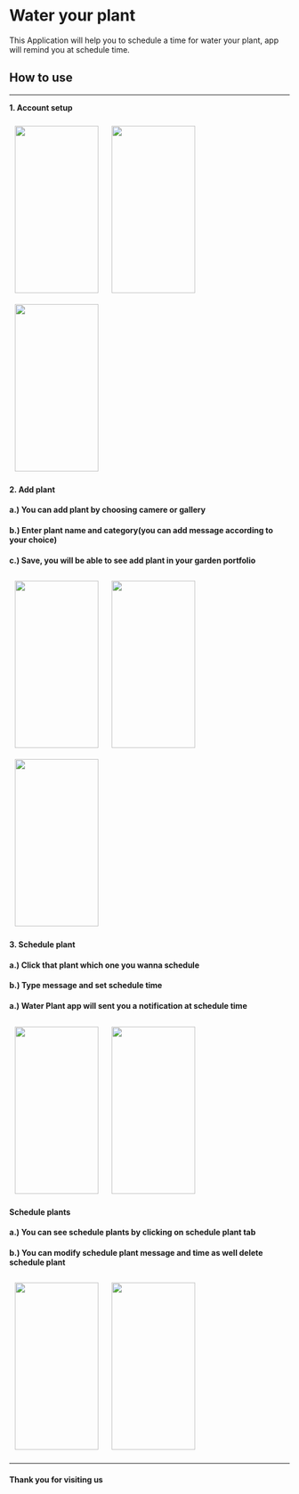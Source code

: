 # **Water your plant**

This Application will help you to schedule a time for water your plant, app will remind you at schedule time.

## **How to use**

---

**1. Account setup**

<div class="row">
    <img src="https://user-images.githubusercontent.com/46816394/208217922-dcb3e0e9-333a-42e3-890a-e4b2c3a3f98d.jpg" style="padding:10px" height="300" width="150">
    <img src="https://user-images.githubusercontent.com/46816394/208217937-5eda4b69-7ae4-4e2d-b6db-c626be648a0a.jpg" style="padding:10px" height="300" width="150">
    <img src="https://user-images.githubusercontent.com/46816394/208217929-371001e2-c97c-4eb3-9865-e01adbb19c2f.jpg" style="padding:10px" height="300" width="150">
</div>

**2. Add plant**

#### a.) You can add plant by choosing camere or gallery

#### b.) Enter plant name and category(you can add message according to your choice)

#### c.) Save, you will be able to see add plant in your garden portfolio

<div class="row">
  <img src="https://user-images.githubusercontent.com/46816394/208218005-1d71efcd-6021-4d2f-a55c-7bb931d698df.jpg" style="padding:10px" height="300" width="150">
  <img src="https://user-images.githubusercontent.com/46816394/208218221-f225148a-dd3b-4ea6-aa10-2596132c4576.jpg" style="padding:10px" height="300" width="150">
  <img src="https://user-images.githubusercontent.com/46816394/208217943-eba07c6b-1266-48c3-a325-f2f1e476c9e3.jpg" style="padding:10px" height="300" width="150">
  
</div>

**3. Schedule plant**

#### a.) Click that plant which one you wanna schedule

#### b.) Type message and set schedule time

#### a.) Water Plant app will sent you a notification at schedule time

<div class="row">
  <img src="https://user-images.githubusercontent.com/46816394/208221616-9e71ca34-4b8b-4b62-b661-fa38729f1847.jpg" style="padding:10px" height="300" width="150">
  <img src="https://user-images.githubusercontent.com/46816394/208217986-e5746743-04bb-42ff-bbee-ab82cd0f0cfa.jpg" style="padding:10px" height="300" width="150">
</div>

**Schedule plants**

#### a.) You can see schedule plants by clicking on schedule plant tab

#### b.) You can modify schedule plant message and time as well delete schedule plant

<div class="row">
  <img src="https://user-images.githubusercontent.com/46816394/208217956-e086d5af-8685-4d84-8773-510ea7d358c8.jpg" style="padding:10px" height="300" width="150">
  <img src="https://user-images.githubusercontent.com/46816394/208218206-3dbcba87-6b91-4ea5-b2fb-5b35135e66bc.jpg" style="padding:10px" height="300" width="150">
</div>

---

#### Thank you for visiting us
